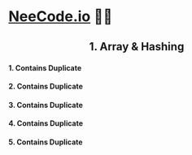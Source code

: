 # [NeeCode.io](https://neetcode.io/) 🧑‍💻


<h2><p align="center">1. Array & Hashing</p></h2>

#### 1. Contains Duplicate
#### 2. Contains Duplicate
#### 3. Contains Duplicate
#### 4. Contains Duplicate
#### 5. Contains Duplicate

